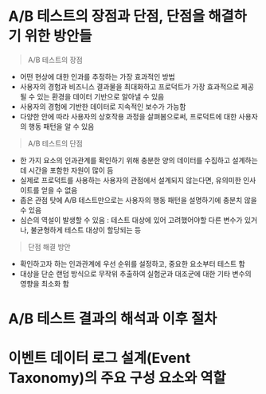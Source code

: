 # A/B 테스트의 장점과 단점, 단점을 해결하기 위한 방안들
> A/B 테스트의 장점
* 어떤 현상에 대한 인과를 추정하는 가장 효과적인 방법
* 사용자의 경험과 비즈니스 결과물을 최대화하고 프로덕트가 가장 효과적으로 제공될 수 있는 환경을 데이터 기반으로 알아낼 수 있음
* 사용자의 경험에 기반한 데이터로 지속적인 보수가 가능함
* 다양한 안에 따라 사용자의 상호작용 과정을 살펴봄으로써, 프로덕트에 대한 사용자의 행동 패턴을 알 수 있음
> A/B 테스트의 단점
* 한 가지 요소의 인과관계를 확인하기 위해 충분한 양의 데이터를 수집하고 설계하는데 시간을 포함한 자원이 많이 듬
* 실제로 프로덕트를 사용하는 사용자의 관점에서 설계되지 않는다면, 유의미한 인사이트를 얻을 수 없음
* 좁은 관점 탓에 A/B 테스트만으로는 사용자의 행동 패턴을 설명하기에 충분치 않을 수 있음
* 심슨의 역설이 발생할 수 있음 : 테스트 대상에 있어 고려했어야할 다른 변수가 있거나, 불균형하게 테스트 대상이 할당되는 등
> 단점 해결 방안
* 확인하고자 하는 인과관계에 우선 순위를 설정하고, 중요한 요소부터 테스트 함
* 대상을 단순 랜덤 방식으로 무작위 추출하여 실험군과 대조군에 대한 기타 변수의 영향을 최소화 함

# A/B 테스트 결과의 해석과 이후 절차


# 이벤트 데이터 로그 설계(Event Taxonomy)의 주요 구성 요소와 역할

